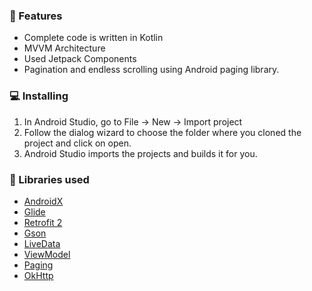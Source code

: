 ### 🌟 Features
*   Complete code is written in Kotlin
*   MVVM Architecture
*   Used Jetpack Components
*   Pagination and endless scrolling using Android paging library.

### 💻  Installing
1.  In Android Studio, go to File -> New -> Import project
2.  Follow the dialog wizard to choose the folder where you cloned the project and click on open.
3.  Android Studio imports the projects and builds it for you.

### 📃 Libraries used
*   [AndroidX](https://developer.android.com/jetpack/androidx/) 
*   [Glide](https://github.com/bumptech/glide) 
*   [Retrofit 2](https://github.com/square/retrofit)
*   [Gson](https://github.com/google/gson)
*   [LiveData](https://developer.android.com/topic/libraries/architecture/livedata)
*   [ViewModel](https://developer.android.com/topic/libraries/architecture/viewmodel)
*   [Paging](https://developer.android.com/topic/libraries/architecture/paging/)
*   [OkHttp](https://github.com/square/okhttp)